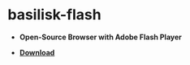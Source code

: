 # basilisk-flash

- **Open-Source Browser with Adobe Flash Player**

- **[Download](https://github.com/thiaguinho4/basilisk-flash/releases)**
